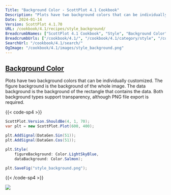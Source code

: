 ```yaml
---
Title: "Background Color - ScottPlot 4.1 Cookbook"
Description: "Plots have two background colors that can be individually customized. The figure background is the background of the whole image. The data background is the background of the rectangle that contains the data. Both background types support transparency, although PNG file export is required."
Date: 2024-01-14
Version: ScottPlot 4.1.70
URL: /cookbook/4.1/recipes/style_background/
BreadcrumbNames: ["ScottPlot 4.1 Cookbook", "Style", "Background Color"]
BreadcrumbUrls: ["/cookbook/4.1/", "/cookbook/4.1/category/style", "/cookbook/4.1/recipes/style_background/"]
SearchUrl: "/cookbook/4.1/search/"
OgImage: "/cookbook/4.1/images/style_background.png"
---
```


<h2><a id='background-color' href='/cookbook/4.1/recipes/style_background/'>Background Color</a></h2>

Plots have two background colors that can be individually customized. The figure background is the background of the whole image. The data background is the background of the rectangle that contains the data. Both background types support transparency, although PNG file export is required.

{{< code-sp4 >}}

```cs
ScottPlot.Version.ShouldBe(4, 1, 70);
var plt = new ScottPlot.Plot(600, 400);

plt.AddSignal(DataGen.Sin(51));
plt.AddSignal(DataGen.Cos(51));

plt.Style(
    figureBackground: Color.LightSkyBlue,
    dataBackground: Color.Salmon);

plt.SaveFig("style_background.png");
```

{{< /code-sp4 >}}

<img src='../../images/style_background.png' class='d-block mx-auto my-5' />


